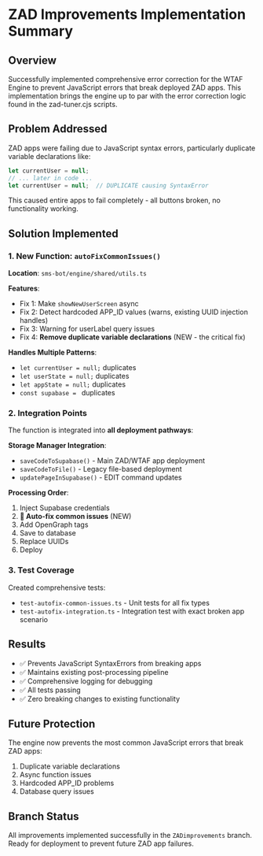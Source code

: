 # ZAD Improvements Implementation Summary

## Overview
Successfully implemented comprehensive error correction for the WTAF Engine to prevent JavaScript errors that break deployed ZAD apps. This implementation brings the engine up to par with the error correction logic found in the zad-tuner.cjs scripts.

## Problem Addressed
ZAD apps were failing due to JavaScript syntax errors, particularly duplicate variable declarations like:
```javascript
let currentUser = null;
// ... later in code ...
let currentUser = null;  // DUPLICATE causing SyntaxError
```

This caused entire apps to fail completely - all buttons broken, no functionality working.

## Solution Implemented

### 1. New Function: `autoFixCommonIssues()`
**Location**: `sms-bot/engine/shared/utils.ts`

**Features**:
- Fix 1: Make `showNewUserScreen` async
- Fix 2: Detect hardcoded APP_ID values (warns, existing UUID injection handles)
- Fix 3: Warning for userLabel query issues
- Fix 4: **Remove duplicate variable declarations** (NEW - the critical fix)

**Handles Multiple Patterns**:
- `let currentUser = null;` duplicates
- `let userState = null;` duplicates  
- `let appState = null;` duplicates
- `const supabase = ` duplicates

### 2. Integration Points
The function is integrated into **all deployment pathways**:

**Storage Manager Integration**:
- `saveCodeToSupabase()` - Main ZAD/WTAF app deployment
- `saveCodeToFile()` - Legacy file-based deployment
- `updatePageInSupabase()` - EDIT command updates

**Processing Order**:
1. Inject Supabase credentials
2. **🔧 Auto-fix common issues** (NEW)
3. Add OpenGraph tags
4. Save to database
5. Replace UUIDs
6. Deploy

### 3. Test Coverage
Created comprehensive tests:
- `test-autofix-common-issues.ts` - Unit tests for all fix types
- `test-autofix-integration.ts` - Integration test with exact broken app scenario

## Results
- ✅ Prevents JavaScript SyntaxErrors from breaking apps
- ✅ Maintains existing post-processing pipeline
- ✅ Comprehensive logging for debugging
- ✅ All tests passing
- ✅ Zero breaking changes to existing functionality

## Future Protection
The engine now prevents the most common JavaScript errors that break ZAD apps:
1. Duplicate variable declarations
2. Async function issues
3. Hardcoded APP_ID problems
4. Database query issues

## Branch Status
All improvements implemented successfully in the `ZADimprovements` branch. Ready for deployment to prevent future ZAD app failures. 